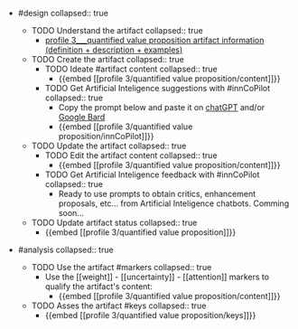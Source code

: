 
- #design
   collapsed:: true
  - TODO Understand the artifact
    collapsed:: true
    - [profile 3___quantified value proposition artifact information (definition + description + examples)](https://go.innbok.com/#/page/innBoK%2Fprofile-%28id%29%2Fquantified-value-proposition%2Finfo)
  - TODO Create the artifact
     collapsed:: true
    - TODO Ideate #artifact content
      collapsed:: true
      - {{embed [[profile 3/quantified value proposition/content]]}}
    - TODO Get Artificial Inteligence suggestions with #innCoPilot
      collapsed:: true
      - Copy the prompt below and paste it on [chatGPT](https://chat.openai.com) and/or [Google Bard](https://bard.google.com/chat)
      - {{embed [[profile 3/quantified value proposition/innCoPilot]]}}
  - TODO Update the artifact
    collapsed:: true
    - TODO Edit the artifact content
     collapsed:: true
      - {{embed [[profile 3/quantified value proposition/content]]}}
    - TODO Get Artificial Inteligence feedback with #innCoPilot
      collapsed:: true
      - Ready to use prompts to obtain critics, enhancement proposals, etc... from Artificial Inteligence chatbots. Comming soon...
  - TODO Update artifact status
    collapsed:: true
    - {{embed [[profile 3/quantified value proposition]]}}


- #analysis
  collapsed:: true
  - TODO Use the artifact #markers
    collapsed:: true
    - Use the [[weight]] - [[uncertainty]] - [[attention]] markers to qualify the artifact's content:
      - {{embed [[profile 3/quantified value proposition/content]]}}
  - TODO Asses the artifact #keys
    collapsed:: true
    - {{embed [[profile 3/quantified value proposition/keys]]}}



